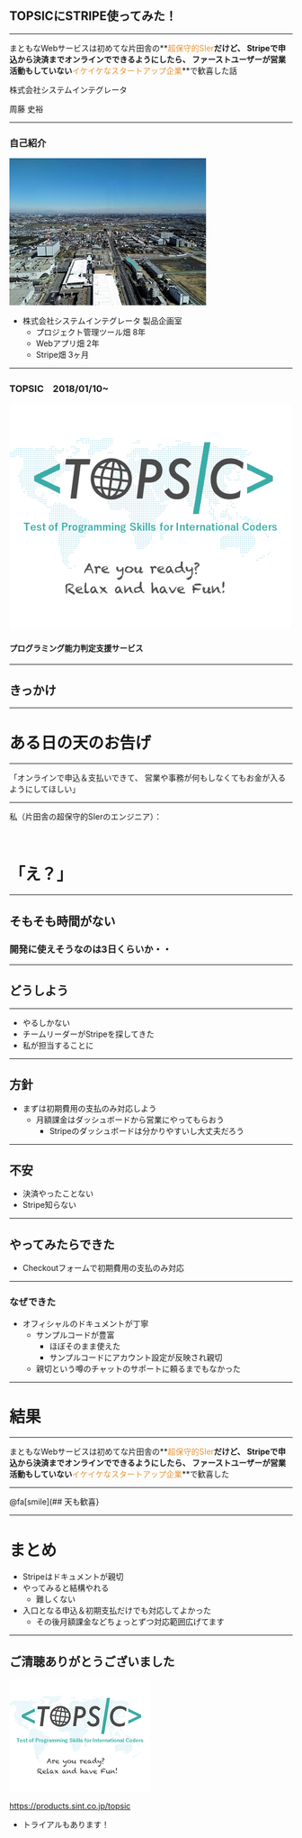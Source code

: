 ## TOPSICにSTRIPE使ってみた！

---

まともなWebサービスは初めてな片田舎の**<span style="color:#e49436">超保守的SIer</span>**だけど、
Stripeで申込から決済までオンラインでできるようにしたら、
ファーストユーザーが営業活動もしていない**<span style="color:#e49436">イケイケなスタートアップ企業</span>**で歓喜した話



株式会社システムインテグレータ

周藤 史裕

---

### 自己紹介

![SI](img/si.jpg)

- 株式会社システムインテグレータ 製品企画室
  - プロジェクト管理ツール畑 8年
  - Webアプリ畑 2年
  - Stripe畑 3ヶ月

---

### TOPSIC　2018/01/10~

![Logo](img/tsimage.png)

#### プログラミング能力判定支援サービス

---

## きっかけ

---

# ある日の天のお告げ

---

「オンラインで申込＆支払いできて、
営業や事務が何もしなくてもお金が入るようにしてほしい」

---

私（片田舎の超保守的SIerのエンジニア）：

</br>

# 「え？」

---

## そもそも時間がない
### 開発に使えそうなのは3日くらいか・・

---

## どうしよう

---

- やるしかない
- チームリーダーがStripeを探してきた
- 私が担当することに

---

## 方針

- まずは初期費用の支払のみ対応しよう
  - 月額課金はダッシュボードから営業にやってもらおう
    - Stripeのダッシュボードは分かりやすいし大丈夫だろう

---

## 不安
- 決済やったことない
- Stripe知らない

---

## やってみたらできた

- Checkoutフォームで初期費用の支払のみ対応

---

### なぜできた

- オフィシャルのドキュメントが丁寧
  - サンプルコードが豊富
    - ほぼそのまま使えた
    - サンプルコードにアカウント設定が反映され親切
  - 親切という噂のチャットのサポートに頼るまでもなかった

---

# 結果

---

まともなWebサービスは初めてな片田舎の**<span style="color:#e49436">超保守的SIer</span>**だけど、
Stripeで申込から決済までオンラインでできるようにしたら、
ファーストユーザーが営業活動もしていない**<span style="color:#e49436">イケイケなスタートアップ企業</span>**で歓喜した

---

@fa[smile](## 天も歓喜}

---

# まとめ

- Stripeはドキュメントが親切
- やってみると結構やれる
  - 難しくない
- 入口となる申込＆初期支払だけでも対応してよかった
  - その後月額課金などちょっとずつ対応範囲広げてます

---

## ご清聴ありがとうございました

![Logo](img/tsimage_last.png)

https://products.sint.co.jp/topsic
- トライアルもあります！